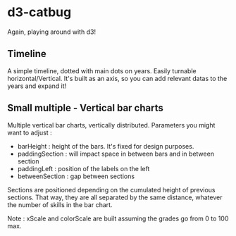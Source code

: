# d3-catbug
Again, playing around with d3!

## Timeline
A simple timeline, dotted with main dots on years. Easily turnable horizontal/Vertical. 
It's built as an axis, so you can add relevant datas to the years and expand it!

## Small multiple - Vertical bar charts
Multiple vertical bar charts, vertically distributed. Parameters you might want to adjust : 
- barHeight : height of the bars. It's fixed for design purposes.
- paddingSection : will impact space in between bars and in between section
- paddingLeft : position of the labels on the left
- betweenSection : gap between sections

Sections are positioned depending on the cumulated height of previous sections. That way, they are all separated by the same distance, whatever the number of skills in the bar chart. 

Note : xScale and colorScale are built assuming the grades go from 0 to 100 max. 
